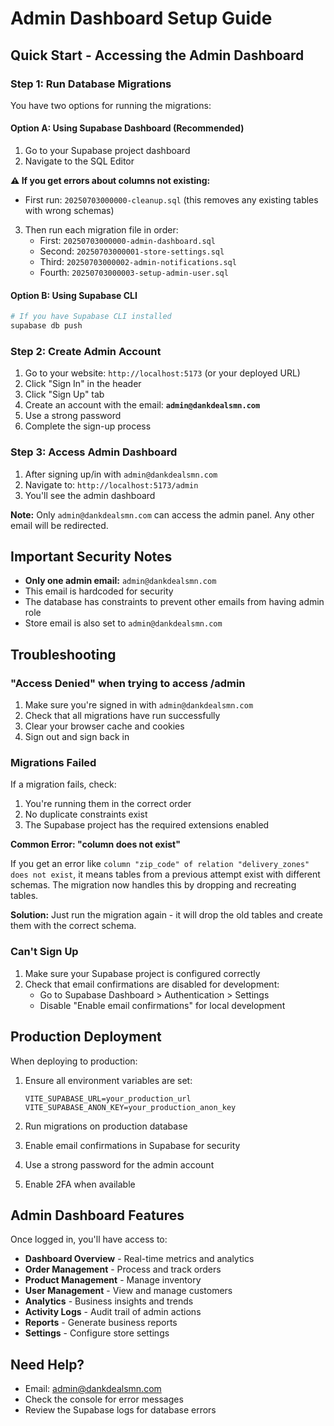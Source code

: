 # Admin Dashboard Setup Guide

## Quick Start - Accessing the Admin Dashboard

### Step 1: Run Database Migrations

You have two options for running the migrations:

#### Option A: Using Supabase Dashboard (Recommended)
1. Go to your Supabase project dashboard
2. Navigate to the SQL Editor

**⚠️ If you get errors about columns not existing:**
- First run: `20250703000000-cleanup.sql` (this removes any existing tables with wrong schemas)

3. Then run each migration file in order:
   - First: `20250703000000-admin-dashboard.sql`
   - Second: `20250703000001-store-settings.sql`
   - Third: `20250703000002-admin-notifications.sql`
   - Fourth: `20250703000003-setup-admin-user.sql`

#### Option B: Using Supabase CLI
```bash
# If you have Supabase CLI installed
supabase db push
```

### Step 2: Create Admin Account

1. Go to your website: `http://localhost:5173` (or your deployed URL)
2. Click "Sign In" in the header
3. Click "Sign Up" tab
4. Create an account with the email: **`admin@dankdealsmn.com`**
5. Use a strong password
6. Complete the sign-up process

### Step 3: Access Admin Dashboard

1. After signing up/in with `admin@dankdealsmn.com`
2. Navigate to: `http://localhost:5173/admin`
3. You'll see the admin dashboard

**Note:** Only `admin@dankdealsmn.com` can access the admin panel. Any other email will be redirected.

## Important Security Notes

- **Only one admin email:** `admin@dankdealsmn.com`
- This email is hardcoded for security
- The database has constraints to prevent other emails from having admin role
- Store email is also set to `admin@dankdealsmn.com`

## Troubleshooting

### "Access Denied" when trying to access /admin

1. Make sure you're signed in with `admin@dankdealsmn.com`
2. Check that all migrations have run successfully
3. Clear your browser cache and cookies
4. Sign out and sign back in

### Migrations Failed

If a migration fails, check:
1. You're running them in the correct order
2. No duplicate constraints exist
3. The Supabase project has the required extensions enabled

**Common Error: "column does not exist"**

If you get an error like `column "zip_code" of relation "delivery_zones" does not exist`, it means tables from a previous attempt exist with different schemas. The migration now handles this by dropping and recreating tables.

**Solution:** Just run the migration again - it will drop the old tables and create them with the correct schema.

### Can't Sign Up

1. Make sure your Supabase project is configured correctly
2. Check that email confirmations are disabled for development:
   - Go to Supabase Dashboard > Authentication > Settings
   - Disable "Enable email confirmations" for local development

## Production Deployment

When deploying to production:

1. Ensure all environment variables are set:
   ```
   VITE_SUPABASE_URL=your_production_url
   VITE_SUPABASE_ANON_KEY=your_production_anon_key
   ```

2. Run migrations on production database

3. Enable email confirmations in Supabase for security

4. Use a strong password for the admin account

5. Enable 2FA when available

## Admin Dashboard Features

Once logged in, you'll have access to:

- **Dashboard Overview** - Real-time metrics and analytics
- **Order Management** - Process and track orders
- **Product Management** - Manage inventory
- **User Management** - View and manage customers
- **Analytics** - Business insights and trends
- **Activity Logs** - Audit trail of admin actions
- **Reports** - Generate business reports
- **Settings** - Configure store settings

## Need Help?

- Email: admin@dankdealsmn.com
- Check the console for error messages
- Review the Supabase logs for database errors 